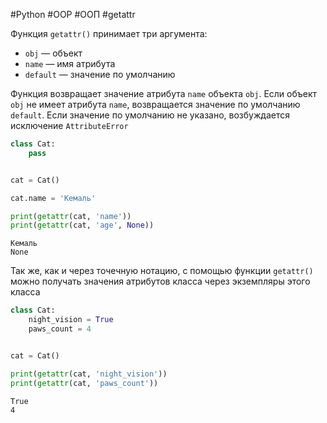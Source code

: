 #Python #OOP #ООП #getattr


Функция `getattr()` принимает три аргумента:
- `obj` — объект
- `name` — имя атрибута
- `default` — значение по умолчанию

Функция возвращает значение атрибута `name` объекта `obj`. Если объект `obj` не имеет атрибута `name`, возвращается значение по умолчанию `default`. Если значение по умолчанию не указано, возбуждается исключение `AttributeError`
```python
class Cat:
    pass


cat = Cat()

cat.name = 'Кемаль'

print(getattr(cat, 'name'))
print(getattr(cat, 'age', None))
```
```
Кемаль
None
```
Так же, как и через точечную нотацию, с помощью функции `getattr()` можно получать значения атрибутов класса через экземпляры этого класса
```python
class Cat:
    night_vision = True
    paws_count = 4


cat = Cat()

print(getattr(cat, 'night_vision'))
print(getattr(cat, 'paws_count'))
```
```
True
4
```



